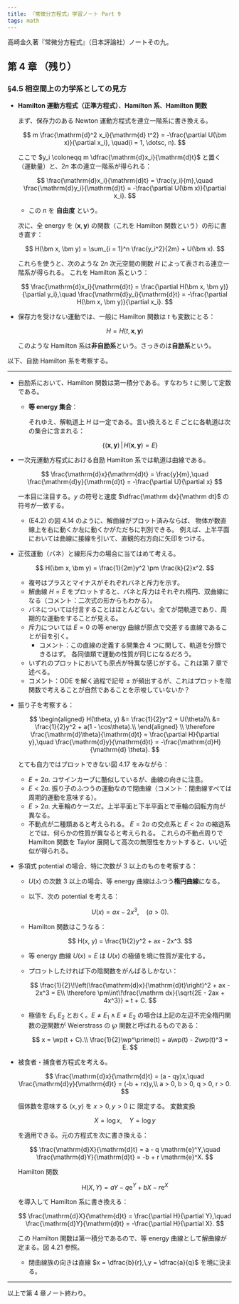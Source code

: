 ```yaml
---
title: 『常微分方程式』学習ノート Part 9
tags: math
---
```


高崎金久著『常微分方程式』（日本評論社）ノートその九。

## 第 4 章 （残り）

### §4.5 相空間上の力学系としての見方

* **Hamilton 運動方程式（正準方程式）**、**Hamilton 系**、**Hamilton 関数**

  まず、保存力のある Newton 運動方程式を連立一階系に書き換える。

  $$
  m \frac{\mathrm{d}^2 x_i}{\mathrm{d} t^2} = -\frac{\partial U(\bm x)}{\partial x_i}, \quad(i = 1, \dotsc, n).
  $$

  ここで $y_i \coloneqq m \dfrac{\mathrm{d}x_i}{\mathrm{d}t}$ と置く（運動量）と、$2n$ 本の連立一階系が得られる：

  $$
  \frac{\mathrm{d}x_i}{\mathrm{d}t} = \frac{y_i}{m},\quad
  \frac{\mathrm{d}y_i}{\mathrm{d}t} = -\frac{\partial U(\bm x)}{\partial x_i}.
  $$

  * この $n$ を **自由度** という。

  次に、全 energy を $(\bm x, \bm y)$ の関数（これを Hamilton 関数という）の形に書き直す：

  $$
  H(\bm x, \bm y) = \sum_{i = 1}^n \frac{y_i^2}{2m} + U(\bm x).
  $$

  これらを使うと、次のような $2n$ 次元空間の関数 $H$ によって表される連立一階系が得られる。
  これを Hamilton 系という：

  $$
  \frac{\mathrm{d}x_i}{\mathrm{d}t} = \frac{\partial H(\bm x, \bm y)}{\partial y_i},\quad
  \frac{\mathrm{d}y_i}{\mathrm{d}t} = -\frac{\partial H(\bm x, \bm y)}{\partial x_i}.
  $$

* 保存力を受けない運動では、一般に Hamilton 関数は $t$ も変数にとる：

  $$
  H = H(t, \bm x, \bm y)
  $$

  このような Hamilton 系は**非自励系**という。さっきのは**自励系**という。

以下、自励 Hamilton 系を考察する。

----

* 自励系において、Hamilton 関数は第一積分である。すなわち $t$ に関して定数である。
  * **等 energy 集合**：

    それゆえ、解軌道上 $H$ は一定である。言い換えると $E$ ごとに各軌道は次の集合に含まれる：

    $$
    \{(\bm x, \bm y)\,|\,H(\bm x, \bm y) = E\}
    $$

* 一次元運動方程式における自励 Hamilton 系では軌道は曲線である。

  $$
  \frac{\mathrm{d}x}{\mathrm{d}t} = \frac{y}{m},\quad
  \frac{\mathrm{d}y}{\mathrm{d}t} = -\frac{\partial U}{\partial x}
  $$

  一本目に注目する。$y$ の符号と速度 $\dfrac{\mathrm dx}{\mathrm dt}$ の符号が一致する。

  * (E4.2) の図 4.14 のように、解曲線がプロット済みならば、
    物体が数直線上を右に動くか左に動くかがただちに判別できる。
    例えば、上半平面においては曲線に接線を引いて、直観的右方向に矢印をつける。

* 正弦運動（バネ）と線形斥力の場合に当てはめて考える。

  $$
  H(\bm x, \bm y) = \frac{1}{2m}y^2 \pm \frac{k}{2}x^2.
  $$

  * 複号はプラスとマイナスがそれぞれバネと斥力を示す。
  * 解曲線 $H = E$ をプロットすると、バネと斥力はそれぞれ楕円、双曲線になる（コメント：二次式の形からもわかる）。
  * バネについては付言することはほとんどない。全てが閉軌道であり、周期的な運動をすることが見える。
  * 斥力については $E = 0$ の等 energy 曲線が原点で交差する直線であることが目を引く。
    * コメント：この直線の定義する開集合 4 つに関して、軌道を分類できるはず。
      各同値類で運動の性質が同じになるだろう。
  * いずれのプロットにおいても原点が特異な感じがする。これは第 7 章で述べる。
  * コメント：ODE を解く過程で記号 $\pm$ が頻出するが、これはプロットを陰関数で考えることが自然であることを示唆していないか？

* 振り子を考察する：

  $$
  \begin{aligned}
  H(\theta, y)
  &= \frac{1}{2}y^2 + U(\theta)\\
  &= \frac{1}{2}y^2 + a(1 - \cos\theta).\\
  \end{aligned}
  \\
  \therefore \frac{\mathrm{d}\theta}{\mathrm{d}t} = \frac{\partial H}{\partial y},\quad
  \frac{\mathrm{d}y}{\mathrm{d}t} = -\frac{\mathrm{d}H}{\mathrm{d} \theta}.
  $$

  とても自力ではプロットできない図 4.17 をみながら：

  * $E = 2a.$ コサインカーブに酷似しているが、曲線の向きに注意。
  * $E < 2a.$ 振り子のふつうの運動なので閉曲線（コメント：閉曲線すべては周期的運動を意味する）。
  * $E > 2a.$ 大車輪のケースだ。上半平面と下半平面とで車輪の回転方向が異なる。
  * 不動点が二種類あると考えられる。
    $E = 2a$ の交点系と $E < 2a$ の縮退系とでは、何らかの性質が異なると考えられる。
    これらの不動点周りで Hamilton 関数を Taylor 展開して高次の無限性をカットすると、いい近似が得られる。

* 多項式 potential の場合、特に次数が 3 以上のものを考察する：
  * $U(x)$ の次数 3 以上の場合、等 energy 曲線はふつう**楕円曲線**になる。
  * 以下、次の potential を考える：

    $$
    U(x) = ax - 2x^3,\quad(a > 0).
    $$

  * Hamilton 関数はこうなる：

    $$
    H(x, y) = \frac{1}{2}y^2 + ax - 2x^3.
    $$

  * 等 energy 曲線 $U(x) = E$ は $U(x)$ の極値を境に性質が変化する。
  * プロットしたければ下の陰関数をがんばるしかない：

    $$
    \frac{1}{2}\!\left(\frac{\mathrm{d}x}{\mathrm{d}t}\right)^2 + ax - 2x^3 = E\\
    \therefore \pm\int\!\frac{\mathrm dx}{\sqrt{2E - 2ax + 4x^3}} = t + C.
    $$

  * 極値を $E_1, E_2$ とおく。$E \ne E_1 \land E \ne E_2$ の場合は上記の左辺不完全楕円関数の逆関数が
    Weierstrass の $\wp$ 関数と呼ばれるものである：

    $$
    x = \wp(t + C).\\
    \frac{1}{2}\wp^\prime(t) + a\wp(t) - 2\wp(t)^3 = E.
    $$

* 被食者・捕食者方程式を考える。

  $$
  \frac{\mathrm{d}x}{\mathrm{d}t} = (a - qy)x,\quad
  \frac{\mathrm{d}y}{\mathrm{d}t} = (-b + rx)y,\\
  a > 0, b > 0, q > 0, r > 0.
  $$

  個体数を意味する $(x, y)$ を $x > 0, y > 0$ に 限定する。
  変数変換

  $$
  X = \log x,\quad Y = \log y
  $$

  を適用できる。元の方程式を次に書き換える：

  $$
  \frac{\mathrm{d}X}{\mathrm{d}t} = a - q \mathrm{e}^Y,\quad
  \frac{\mathrm{d}Y}{\mathrm{d}t} = -b + r \mathrm{e}^X.
  $$

  Hamilton 関数

  $$
  H(X, Y) = aY - q \mathrm{e}^Y + bX - r \mathrm{e}^X
  $$

  を導入して Hamilton 系に書き換える：

  $$
  \frac{\mathrm{d}X}{\mathrm{d}t} = \frac{\partial H}{\partial Y},\quad
  \frac{\mathrm{d}Y}{\mathrm{d}t} = -\frac{\partial H}{\partial X}.
  $$

  この Hamilton 関数は第一積分であるので、等 energy 曲線として解曲線が定まる。図 4.21 参照。
  * 閉曲線族の向きは直線 $x = \dfrac{b}{r},\,y = \dfrac{a}{q}$ を境に決まる。

----

以上で第 4 章ノート終わり。
